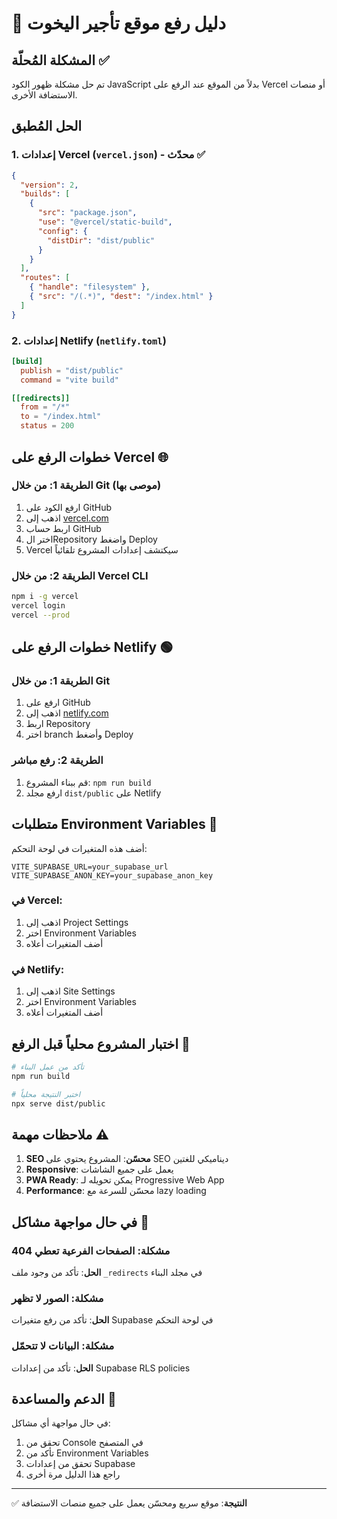 # 🚀 دليل رفع موقع تأجير اليخوت

## المشكلة المُحلّة ✅

تم حل مشكلة ظهور الكود JavaScript بدلاً من الموقع عند الرفع على Vercel أو منصات الاستضافة الأخرى.

## الحل المُطبق

### 1. إعدادات Vercel (`vercel.json`) - محدّث ✅
```json
{
  "version": 2,
  "builds": [
    {
      "src": "package.json",
      "use": "@vercel/static-build",
      "config": {
        "distDir": "dist/public"
      }
    }
  ],
  "routes": [
    { "handle": "filesystem" },
    { "src": "/(.*)", "dest": "/index.html" }
  ]
}
```

### 2. إعدادات Netlify (`netlify.toml`)
```toml
[build]
  publish = "dist/public"
  command = "vite build"

[[redirects]]
  from = "/*"
  to = "/index.html"
  status = 200
```

## خطوات الرفع على Vercel 🌐

### الطريقة 1: من خلال Git (موصى بها)
1. ارفع الكود على GitHub
2. اذهب إلى [vercel.com](https://vercel.com)
3. اربط حساب GitHub
4. اختر الRepository واضغط Deploy
5. Vercel سيكتشف إعدادات المشروع تلقائياً

### الطريقة 2: من خلال Vercel CLI
```bash
npm i -g vercel
vercel login
vercel --prod
```

## خطوات الرفع على Netlify 🟢

### الطريقة 1: من خلال Git
1. ارفع على GitHub
2. اذهب إلى [netlify.com](https://netlify.com)
3. اربط Repository
4. اختر branch وأضغط Deploy

### الطريقة 2: رفع مباشر
1. قم ببناء المشروع: `npm run build`
2. ارفع مجلد `dist/public` على Netlify

## متطلبات Environment Variables 🔐

أضف هذه المتغيرات في لوحة التحكم:

```env
VITE_SUPABASE_URL=your_supabase_url
VITE_SUPABASE_ANON_KEY=your_supabase_anon_key
```

### في Vercel:
1. اذهب إلى Project Settings
2. اختر Environment Variables
3. أضف المتغيرات أعلاه

### في Netlify:
1. اذهب إلى Site Settings
2. اختر Environment Variables
3. أضف المتغيرات أعلاه

## اختبار المشروع محلياً قبل الرفع 🧪

```bash
# تأكد من عمل البناء
npm run build

# اختبر النتيجة محلياً
npx serve dist/public
```

## ملاحظات مهمة ⚠️

1. **SEO محسّن**: المشروع يحتوي على SEO ديناميكي للغتين
2. **Responsive**: يعمل على جميع الشاشات
3. **PWA Ready**: يمكن تحويله لـ Progressive Web App
4. **Performance**: محسّن للسرعة مع lazy loading

## في حال مواجهة مشاكل 🔧

### مشكلة: الصفحات الفرعية تعطي 404
**الحل**: تأكد من وجود ملف `_redirects` في مجلد البناء

### مشكلة: الصور لا تظهر
**الحل**: تأكد من رفع متغيرات Supabase في لوحة التحكم

### مشكلة: البيانات لا تتحمّل
**الحل**: تأكد من إعدادات Supabase RLS policies

## الدعم والمساعدة 💬

في حال مواجهة أي مشاكل:
1. تحقق من Console في المتصفح
2. تأكد من Environment Variables
3. تحقق من إعدادات Supabase
4. راجع هذا الدليل مرة أخرى

---

✅ **النتيجة**: موقع سريع ومحسّن يعمل على جميع منصات الاستضافة